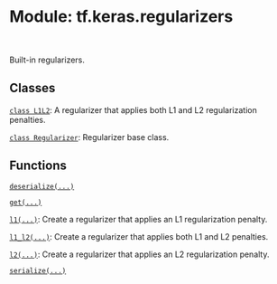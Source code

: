 <div itemscope itemtype="http://developers.google.com/ReferenceObject">
<meta itemprop="name" content="tf.keras.regularizers" />
<meta itemprop="path" content="Stable" />
</div>

# Module: tf.keras.regularizers


<table class="tfo-notebook-buttons tfo-api" align="left">
</table>



Built-in regularizers.



## Classes

[`class L1L2`](../../tf/keras/regularizers/L1L2.md): A regularizer that applies both L1 and L2 regularization penalties.

[`class Regularizer`](../../tf/keras/regularizers/Regularizer.md): Regularizer base class.

## Functions

[`deserialize(...)`](../../tf/keras/regularizers/deserialize.md)

[`get(...)`](../../tf/keras/regularizers/get.md)

[`l1(...)`](../../tf/keras/regularizers/l1.md): Create a regularizer that applies an L1 regularization penalty.

[`l1_l2(...)`](../../tf/keras/regularizers/l1_l2.md): Create a regularizer that applies both L1 and L2 penalties.

[`l2(...)`](../../tf/keras/regularizers/l2.md): Create a regularizer that applies an L2 regularization penalty.

[`serialize(...)`](../../tf/keras/regularizers/serialize.md)



